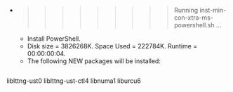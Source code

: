 * >>>>>>>>> Running inst-min-con-xtra-ms-powershell.sh ...
  * Install PowerShell.
  * Disk size = 3826268K. Space Used = 222784K. Runtime = 00:00:00:04.
  * The following NEW packages will be installed:
  ```bash
liblttng-ust0 liblttng-ust-ctl4 libnuma1 liburcu6
  ```
